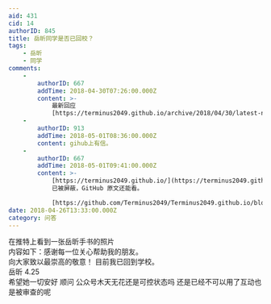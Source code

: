 ```yaml
---
aid: 431
cid: 14
authorID: 845
title: 岳昕同学是否已回校？
tags:
    - 岳昕
    - 同学
comments:
    -
        authorID: 667
        addTime: 2018-04-30T07:26:00.000Z
        content: >-
            最新回应
            [https://terminus2049.github.io/archive/2018/04/30/latest-news-about-yue-xin.html](https://terminus2049.github.io/archive/2018/04/30/latest-news-about-yue-xin.html)
    -
        authorID: 913
        addTime: 2018-05-01T08:36:00.000Z
        content: gihub上有信。
    -
        authorID: 667
        addTime: 2018-05-01T09:41:00.000Z
        content: >-
            [https://terminus2049.github.io/](https://terminus2049.github.io/)
            已被屏蔽，GitHub 原文还能看。  

            [https://github.com/Terminus2049/Terminus2049.github.io/blob/master/\_posts/2018-04-30-latest-news-about-yue-xin.md](https://github.com/Terminus2049/Terminus2049.github.io/blob/master/_posts/2018-04-30-latest-news-about-yue-xin.md)
date: 2018-04-26T13:33:00.000Z
category: 问答
---
```


在推特上看到一张岳昕手书的照片  
内容如下：感谢每一位关心帮助我的朋友。  
向大家致以最崇高的敬意！ 目前我已回到学校。  
岳昕 4.25  
希望她一切安好 顺问 公众号木天无花还是可控状态吗 还是已经不可以用了互动也是被审查的呢
